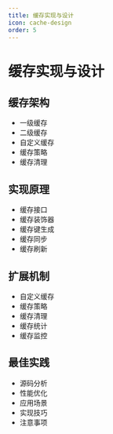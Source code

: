 ```yaml
---
title: 缓存实现与设计
icon: cache-design
order: 5
---
```


# 缓存实现与设计

## 缓存架构
- 一级缓存
- 二级缓存
- 自定义缓存
- 缓存策略
- 缓存清理

## 实现原理
- 缓存接口
- 缓存装饰器
- 缓存键生成
- 缓存同步
- 缓存刷新

## 扩展机制
- 自定义缓存
- 缓存策略
- 缓存清理
- 缓存统计
- 缓存监控

## 最佳实践
- 源码分析
- 性能优化
- 应用场景
- 实现技巧
- 注意事项
